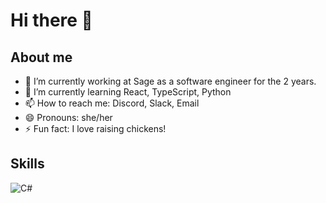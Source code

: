 # Hi there 👋

## About me

- 🔭 I’m currently working at Sage as a software engineer for the 2 years. 
- 🌱 I’m currently learning React, TypeScript, Python
- 📫 How to reach me: Discord, Slack, Email
- 😄 Pronouns: she/her
- ⚡ Fun fact: I love raising chickens!

## Skills
![C#](https://img.shields.io/badge/C%23-239120?logo=csharp&logoColor=white)
